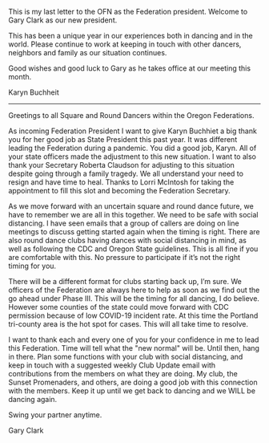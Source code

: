 This is my last letter to the OFN as the Federation president. Welcome to Gary Clark as our new president.

This has been a unique year in our experiences both in dancing and in the world. Please continue to work at keeping in touch with other dancers, neighbors and family as our situation continues.

Good wishes and good luck to Gary as he takes office at our meeting this month.

Karyn Buchheit

<hr>

Greetings to all Square and Round Dancers within the Oregon Federations. 

As incoming Federation President I want to give Karyn Buchhiet a big thank you for her good job as State President this past year.  It was different leading the Federation during a pandemic.  You did a good job, Karyn.  All of your state officers made the adjustment to this new situation.  I want to also thank your Secretary Roberta Claudson for adjusting to this situation despite going through a family tragedy.  We all understand your need to resign and have time to heal.  Thanks to Lorri McIntosh for taking the appointment to fill this slot and becoming the Federation Secretary. 

As we move forward with an uncertain square and round dance future, we have to remember we are all in this together.  We need to be safe with social distancing.  I have seen emails that a group of callers are doing on line meetings to discuss getting started again when the timing is right.  There are also round dance clubs having dances with social distancing in mind, as well as following the CDC and Oregon State guidelines.  This is all fine if you are comfortable with this.  No pressure to participate if it’s not the right timing for you.

There will be a different format for clubs starting back up, I’m sure.  We officers of the Federation are always here to help as soon as we find out the go ahead under Phase III.  This will be the timing for all dancing, I do believe.  However some counties of the state could move forward with CDC permission because of low COVID-19 incident rate.  At this time the Portland tri-county area is the hot spot for cases.  This will all take time to resolve. 

I want to thank each and every one of you for your confidence in me to lead this Federation.  Time will tell what the "new normal" will be.  Until then, hang in there.  Plan some functions with your club with social distancing, and keep in touch with a suggested weekly Club Update email with contributions from the members on what they are doing.  My club, the Sunset Promenaders, and others, are doing a good job with this connection with the members.  Keep it up until we get back to dancing and we WILL be dancing again. 

Swing your partner anytime.

Gary Clark
